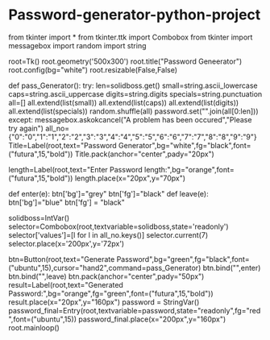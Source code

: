 # Password-generator-python-project
from tkinter import *
from tkinter.ttk import Combobox
from tkinter import messagebox
import random
import string

root=Tk()
root.geometry('500x300')
root.title("Password Geneerator")
root.config(bg="white")
root.resizable(False,False)

def pass_Generator():
    try:
        len=solidboss.get()
        small=string.ascii_lowercase
        caps=string.ascii_uppercase
        digits=string.digits
        specials=string.punctuation
        all=[]
        all.extend(list(small))
        all.extend(list(caps))
        all.extend(list(digits))
        all.extend(list(specials))
        random.shuffle(all)
        password.set("".join(all[0:len]))
    except:
        messagebox.askokcancel("A problem has been occured","Please try again")
all_no={"0":"0","1":"1","2":"2","3":"3","4":"4","5":"5","6":"6","7":"7","8":"8","9":"9"}
Title=Label(root,text="Password Generator",bg="white",fg="black",font=("futura",15,"bold"))
Title.pack(anchor="center",pady="20px")

length=Label(root,text="Enter Password length:",bg="orange",font=("futura",15,"bold"))
length.place(x="20px",y="70px")

def enter(e):
    btn['bg']="grey"
    btn['fg']="black"
def leave(e):
    btn['bg']="blue"
    btn['fg'] = "black"

solidboss=IntVar()
selector=Combobox(root,textvariable=solidboss,state='readonly')
selector['values']=[l for l in all_no.keys()]
selector.current(7)
selector.place(x='200px',y='72px')

btn=Button(root,text="Generate Password",bg="green",fg="black",font=("ubuntu",15),cursor="hand2",command=pass_Generator)
btn.bind("<Enter>",enter)
btn.bind("<Leave>",leave)
btn.pack(anchor="center",pady="50px")
result=Label(root,text="Generated Password:",bg="orange",fg="green",font=("futura",15,"bold"))
result.place(x="20px",y="160px")
password = StringVar()
password_final=Entry(root,textvariable=password,state="readonly",fg="red",font=("ubuntu",15))
password_final.place(x="200px",y="160px")
root.mainloop()
